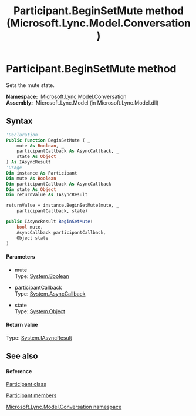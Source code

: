 ﻿---
title: Participant.BeginSetMute method  (Microsoft.Lync.Model.Conversation)
TOCTitle: 'BeginSetMute method '
ms:assetid: M:Microsoft.Lync.Model.Conversation.Participant.BeginSetMute(System.Boolean,System.AsyncCallback,System.Object)_DI_3_UC_OCS14MrefLyncWPF
ms:mtpsurl: https://msdn.microsoft.com/en-us/library/microsoft.lync.model.conversation.participant.beginsetmute(v=office.15)
ms:contentKeyID: 48598258
ms.date: 07/28/2014
mtps_version: v=office.15
f1_keywords:
- Microsoft.Lync.Model.Conversation.Participant.BeginSetMute
dev_langs:
- CSharp
- JScript
- VB
- other
---

# Participant.BeginSetMute method

Sets the mute state.

**Namespace:**  [Microsoft.Lync.Model.Conversation](microsoft-lync-model-conversation-namespace_2.md)  
**Assembly:**  Microsoft.Lync.Model (in Microsoft.Lync.Model.dll)

## Syntax

``` vb
'Declaration
Public Function BeginSetMute ( _
    mute As Boolean, _
    participantCallback As AsyncCallback, _
    state As Object _
) As IAsyncResult
'Usage
Dim instance As Participant
Dim mute As Boolean
Dim participantCallback As AsyncCallback
Dim state As Object
Dim returnValue As IAsyncResult

returnValue = instance.BeginSetMute(mute, _
    participantCallback, state)
```

``` csharp
public IAsyncResult BeginSetMute(
    bool mute,
    AsyncCallback participantCallback,
    Object state
)
```

#### Parameters

  - mute  
    Type: [System.Boolean](http://msdn2.microsoft.com/en-us/library/a28wyd50)  

<!-- end list -->

  - participantCallback  
    Type: [System.AsyncCallback](http://msdn2.microsoft.com/en-us/library/ckbe7yh5)  

<!-- end list -->

  - state  
    Type: [System.Object](http://msdn2.microsoft.com/en-us/library/e5kfa45b)  

#### Return value

Type: [System.IAsyncResult](http://msdn2.microsoft.com/en-us/library/ft8a6455)  

## See also

#### Reference

[Participant class](participant-class-microsoft-lync-model-conversation_2.md)

[Participant members](participant-members-microsoft-lync-model-conversation_2.md)

[Microsoft.Lync.Model.Conversation namespace](microsoft-lync-model-conversation-namespace_2.md)


